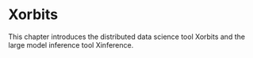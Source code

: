# Xorbits

This chapter introduces the distributed data science tool Xorbits and the large model inference tool Xinference.

```{tableofcontents}
```